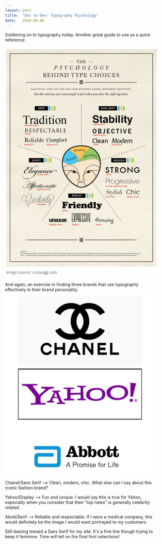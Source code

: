 ```yaml
---
layout: post
title:  "Doc to Dev: Typography Psychology"
date:   2016-09-08
---
```

Soldiering on to typography today. Another great guide to use as a quick reference:

![Typography Guide](/assets/img/typography-guide.png)

And again, an exercise in finding three brands that use typography effectively in their brand personality:

![Typography Examples](/assets/img/typography-examples.png)

Chanel/Sans Serif --> Clean, modern, chic. What else can I say about this iconic fashion brand?

Yahoo/Display --> Fun and unique. I would say this is true for Yahoo, especially when you consider that their "top news" is generally
celebrity related.

Abott/Serif --> Reliable and respectable. If I were a medical company, this would definitely be the image I would want portrayed to my
customers.

Still leaning toward a Sans Serif for my site. It's a fine line though trying to keep it feminine. Time will tell on the final
font selections!
